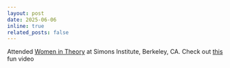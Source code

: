 ```yaml
---
layout: post
date: 2025-06-06
inline: true
related_posts: false
---
```


Attended [Women in Theory](https://womenintheory.wordpress.com/) at Simons Institute, Berkeley, CA. Check out [this](https://www.youtube.com/watch?v=4Wl-3kadvgw) fun video
